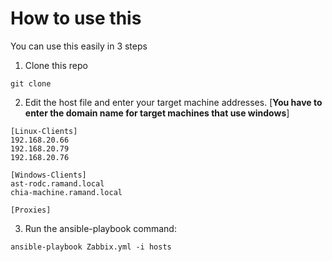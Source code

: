 # How to use this
You can use this easily in 3 steps  
1. Clone this repo
  ```
  git clone 
  ```
2. Edit the host file and enter your target machine addresses. [**You have to enter the domain name for target machines that use windows**]  
  ```
  [Linux-Clients]
  192.168.20.66
  192.168.20.79
  192.168.20.76

  [Windows-Clients]
  ast-rodc.ramand.local
  chia-machine.ramand.local

  [Proxies]

```
3. Run the ansible-playbook command:
  ```
  ansible-playbook Zabbix.yml -i hosts 
  ```
